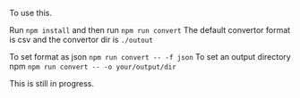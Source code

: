 To use this. 

Run `npm install`
and then run `npm run convert`
The default convertor format is csv and the convertor dir is `./outout` 

To set format as json `npm run convert -- -f json` 
To set an output directory npm `npm run convert -- -o your/output/dir`


This is still in progress.